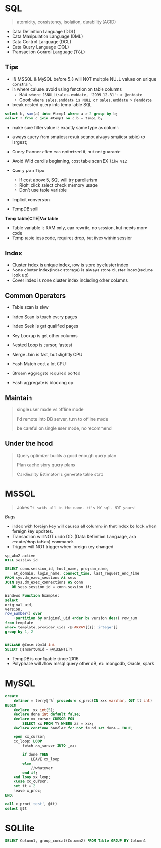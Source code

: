 # SQL
>
> atomicity, consistency, isolation, durability (ACID)

- Data Definition Language (DDL)
- Data Manipulation Language (DML)
- Data Control Language (DCL)
- Data Query Language (DQL)
- Transaction Control Language (TCL)

## Tips

- IN MSSQL & MySQL before 5.8 will NOT multiple NULL values on unique constrain.
- in where caluse, avoid using function on table columns
  - Bad: `where ISNULL(sales.enddate, '2999-12-31') > @enddate`
  - Good: `where sales.enddate is NULL or sales.enddate > @enddate`
- break nested query into temp table SQL

```sql
select b, sum(a) into #temp1 where a > 2 group by b;
select * from c join #temp1 on c.b = temp1.b;
```

- make sure filter value is exactly same type as column
- always query from smallest result set(not always smallest table) to largest;
- Query Planner often can opitmized it, but not guarante

- Avoid Wild card is beginning, cost table scan EX `like %12`
- Query plan Tips
  - If cost above 5, SQL will try parellarism
  - Right click select check memory usage
  - Don't use table variable

- Implicit conversion
- TempDB spill

**Temp table|CTE|Var table**

- Table variable is RAM only, can rewrite, no session, but needs more code
- Temp table less code, requires drop, but lives within session

## Index

- Cluster index is unique index, row is store by cluster index
- None cluster index(index storage) is always store cluster index(reduce look up)
- Cover index is none cluster index including other columns

## Common Operators

- Table scan is slow
- Index Scan is touch every pages
- Index Seek is get qualified pages
- Key Lookup is get other columns

- Nested Loop is cursor, fastest
- Merge Join is fast, but slightly CPU
- Hash Match cost a lot CPU

- Stream Aggregate required sorted
- Hash aggregate is blocking op

## Maintain
>
> single user mode vs offline mode
>
> I'd remote into DB server, turn to offline mode
>
> be careful on single user mode, no recommend

## Under the hood
>
> Query optimizer builds a good enough query plan
>
> Plan cache story query plans
>
> Cardinality Estimator Is generate table stats

# MSSQL

> Jokes `It saids all in the name, it's MY sql, NOT yours!`

*Bugs*

- index with foreign key will causes all columns in that index be lock when foreign key updates.
- Transaction will NOT undo DDL(Data Definition Language, aka create/drop tables) commands
- Trigger will NOT trigger when foreign key changed

```sql
sp_who2 active
KILL session_id

SELECT conn.session_id, host_name, program_name,
    nt_domain, login_name, connect_time, last_request_end_time 
FROM sys.dm_exec_sessions AS sess
JOIN sys.dm_exec_connections AS conn
   ON sess.session_id = conn.session_id;

Windows Function Example:
select
original_uid,
version,
row_number() over
    (partition by original_uid order by version desc) row_num
from template
where template.provider_uids <@ ARRAY[{}]::integer[]
group by 1, 2


DECLARE @InsertQmId int
SELECT @InsertQmId = @@IDENTITY
```

- TempDB is configable since 2016
- Polyphase will allow mssql query other dB, ex: mongodb, Oracle, spark

# MySQL

```sql
create
    definer = terry@`%` procedure x_proc(IN xxx varchar, OUT tt int)
BEGIN
    declare _xx int(5);
    declare done int default false;
    declare xx_cursor CURSOR FOR
        SELECT xx FROM YY WHERE zz = xxx;
    declare continue handler for not found set done = TRUE;

    open xx_cursor;
    xx_loop: LOOP
        fetch xx_cursor INTO _xx;

        if done THEN
            LEAVE xx_loop
        else
            //whatever
        end if;
    end loop xx_loop;
    close xx_cursor;
    set tt = 2
    leave x_proc;
END;

call x_proc('test', @tt)
select @tt
```

# SQLlite

```sql
SELECT Column1, group_concat(Column2) FROM Table GROUP BY Column1
```
